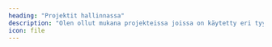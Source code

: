 ```yaml
---
heading: "Projektit hallinnassa"
description: "Olen ollut mukana projekteissa joissa on käytetty eri tyylisiä projektinhallintamenetelmiä: Vesiputous - Agile - Lean"
icon: file
---
```

